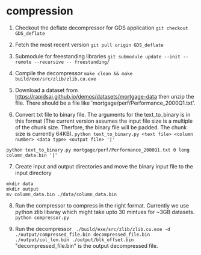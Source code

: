 # compression

1. Checkout the deflate decompressor for GDS application
`git checkout GDS_deflate`

2. Fetch the most recent version
`git pull origin GDS_deflate`

3. Submodule for freestanding libraries 
`git submodule update --init --remote --recursive -- freestanding/`

4. Compile the decompressor
`make clean && make build/exe/src/zlib/zlib.cu.exe`

5. Download a dataset from https://rapidsai.github.io/demos/datasets/mortgage-data then unzip the file. There should be a file like 'mortgage/perf/Performance_2000Q1.txt'.

6. Convert txt file to binary file. The arguments for the text_to_binary is in this format (The current version assumes the input file size is a multiple of the chunk size. Therfore, the binary file will be padded. The chunk size is currently 64KB).
`python text_to_binary.py <text file> <column number> <data type> <output file> '|'`

```
python text_to_binary.py mortgage/perf/Performance_2000Q1.txt 0 long column_data.bin '|'
```

7. Create input and output directories and move the binary input file to the input directory
```
mkdir data
mkdir output
mv column_data.bin ./data/column_data.bin
```

8. Run the compressor to compress in the right format. Currently we use python zlib libaray which might take upto 30 mintues for ~3GB datasets.
`python compressor.py`

9. Run the decompressor
`
./build/exe/src/zlib/zlib.cu.exe -d ./output/compressed_file.bin decompressed_file.bin ./output/col_len.bin ./output/blk_offset.bin`
"decompressed_file.bin" is the output decompressed file.
